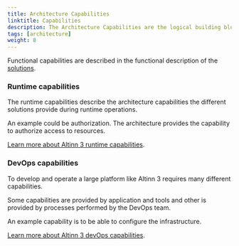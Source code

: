 ```yaml
---
title: Architecture Capabilities
linktitle: Capabilities
description: The Architecture Capabilities are the logical building blocks of the solutions. They have been grouped into Development & Operations (DevOps) Capabilities and Runtime (Execution) Capabilities.
tags: [architecture]
weight: 8
---
```


Functional capabilities are described in the functional description of the [solutions](/solutions).

### Runtime capabilities

The runtime capabilities describe the architecture capabilities the different solutions provide during runtime operations.

An example could be authorization. The architecture provides the capability to authorize access to resources.

[Learn more about Altinn 3 runtime capabilities](runtime).

### DevOps capabilities

To develop and operate a large platform like Altinn 3 requires many different capabilities.

Some capabilities are provided by application and tools and other is provided by processes performed by the DevOps team.

An example capability is to be able to configure the infrastructure.

[Learn more about Altinn 3 devOps capabilities](devops).